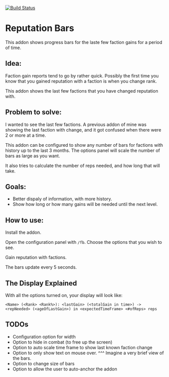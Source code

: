 [![Build Status](https://travis-ci.org/opussf/RepBars.svg?branch=master)](https://travis-ci.org/opussf/RepBars)

# Reputation Bars

This addon shows progress bars for the laste few faction gains for a period of time.

## Idea:
Faction gain reports tend to go by rather quick.
Possibly the first time you know that you gained reputation with a faction is when you change rank.

This addon shows the last few factions that you have changed reputation with.

## Problem to solve:
I wanted to see the last few factions.
A previous addon of mine was showing the last faction with change, and it got confused when there were 2 or more at a time.

This addon can be configured to show any number of bars for factions with history up to the last 3 months.
The options panel will scale the number of bars as large as you want.

It also tries to calculate the number of reps needed, and how long that will take.

## Goals:
* Better dispaly of information, with more history.
* Show how long or how many gains will be needed until the next level.

## How to use:
Install the addon.

Open the configuration panel with ```/fb```.
Choose the options that you wish to see.

Gain reputation with factions.

The bars update every 5 seconds.

## The Display Explained
With all the options turned on, your display will look like:

```
<Name> (<Rank> <Rank%>): <lastGain> (<totalGain in time>) -> <repNeeded> (<ageOfLastGain>) in <expectedTimeFrame> <#ofReps> reps
```

## TODOs
* Configuration option for width
* Option to hide in combat (to free up the screen)
* Option to auto scale time frame to show last known faction change
* Option to only show text on mouse over.
^^^ Imagine a very brief view of the bars.
* Option to change size of bars
* Option to allow the user to auto-anchor the addon


